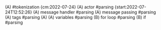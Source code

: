 
(A) #tokenization {cm:2022-07-24}
(A) actor #parsing {start:2022-07-24T12:52:26}
(A) message handler #parsing 
(A) message passing #parsing 
(A) tags #parsing 
(A) 
(A) variables #parsing 
(B) for loop #parsing 
(B) if #parsing 

